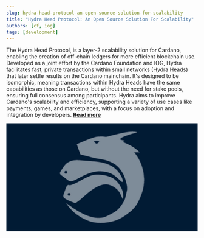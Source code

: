```yaml
---
slug: hydra-head-protocol-an-open-source-solution-for-scalability
title: "Hydra Head Protocol: An Open Source Solution For Scalability"
authors: [cf, iog]
tags: [development]
---
```


The Hydra Head Protocol, is a layer-2 scalability solution for Cardano, enabling the creation of off-chain ledgers for more efficient blockchain use. Developed as a joint effort by the Cardano Foundation and IOG, Hydra facilitates fast, private transactions within small networks (Hydra Heads) that later settle results on the Cardano mainchain. It's designed to be isomorphic, meaning transactions within Hydra Heads have the same capabilities as those on Cardano, but without the need for stake pools, ensuring full consensus among participants. Hydra aims to improve Cardano's scalability and efficiency, supporting a variety of use cases like payments, games, and marketplaces, with a focus on adoption and integration by developers. [**Read more**](https://cardanofoundation.org/en/news/hydra-head-protocol-an-open-source-solution-for-scalability/)

![Hydra Head Protocol](./banner.jpeg)